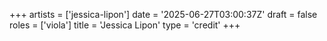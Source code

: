 +++
artists = ['jessica-lipon']
date = '2025-06-27T03:00:37Z'
draft = false
roles = ['viola']
title = 'Jessica Lipon'
type = 'credit'
+++

